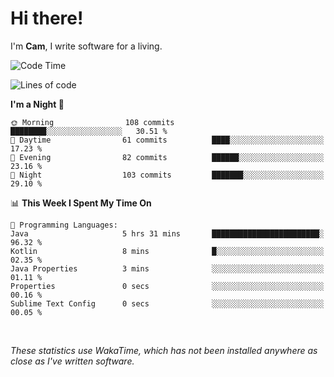 # Hi there!
I'm **Cam**, I write software for a living.

<!--START_SECTION:waka-->
![Code Time](http://img.shields.io/badge/Code%20Time-444%20hrs%205%20mins-blue)

![Lines of code](https://img.shields.io/badge/From%20Hello%20World%20I%27ve%20Written-104.6%20thousand%20lines%20of%20code-blue)

**I'm a Night 🦉** 

```text
🌞 Morning                108 commits         ████████░░░░░░░░░░░░░░░░░   30.51 % 
🌆 Daytime                61 commits          ████░░░░░░░░░░░░░░░░░░░░░   17.23 % 
🌃 Evening                82 commits          ██████░░░░░░░░░░░░░░░░░░░   23.16 % 
🌙 Night                  103 commits         ███████░░░░░░░░░░░░░░░░░░   29.10 % 
```


📊 **This Week I Spent My Time On** 

```text
💬 Programming Languages: 
Java                     5 hrs 31 mins       ████████████████████████░   96.32 % 
Kotlin                   8 mins              █░░░░░░░░░░░░░░░░░░░░░░░░   02.35 % 
Java Properties          3 mins              ░░░░░░░░░░░░░░░░░░░░░░░░░   01.11 % 
Properties               0 secs              ░░░░░░░░░░░░░░░░░░░░░░░░░   00.16 % 
Sublime Text Config      0 secs              ░░░░░░░░░░░░░░░░░░░░░░░░░   00.05 % 
```


<!--END_SECTION:waka-->

<br>

_These statistics use WakaTime, which has not been installed anywhere as close as I've written software._
